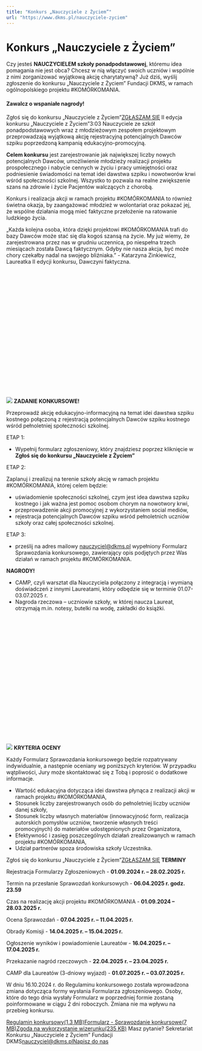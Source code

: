 ```yaml
---
title: "Konkurs „Nauczyciele z Życiem”"
url: "https://www.dkms.pl/nauczyciele-zyciem"
---
```


# Konkurs „Nauczyciele z Życiem”

Czy jesteś **NAUCZYCIELEM szkoły ponadpodstawowej**, któremu idea pomagania nie jest obca? Chcesz w nią włączyć swoich uczniów i wspólnie z nimi zorganizować wyjątkową akcję charytatywną? Już dziś, wyślij zgłoszenie do konkursu „Nauczyciele z Życiem” Fundacji DKMS, w ramach ogólnopolskiego projektu \#KOMÓRKOMANIA.


#### Zawalcz o wspaniałe nagrody!


Zgłoś się do konkursu „Nauczyciele z Życiem”[ZGŁASZAM SIĘ](/kontakt/konkurs-nauczyciele-z-zyciem-w-ramach-projektu-komorkomania-w-roku-szkolnym-2024-2025 "Konkurs \"Nauczyciele z Życiem\" w ramach projektu #KOMÓRKOMANIA w roku szkolnym 2024/2025")
II edycja konkursu „Nauczyciele z Życiem”3:03
Nauczyciele ze szkół ponadpodstawowych wraz z młodzieżowym zespołem projektowym przeprowadzają wyjątkową akcję rejestracyjną potencjalnych Dawców szpiku poprzedzoną kampanią edukacyjno\-promocyjną.


**Celem konkursu** jest zarejestrowanie jak największej liczby nowych potencjalnych Dawców, umożliwienie młodzieży realizacji projektu prospołecznego i nabycie cennych w życiu i pracy umiejętności oraz podniesienie świadomości na temat idei dawstwa szpiku i nowotworów krwi wśród społeczności szkolnej. Wszystko to pozwala na realne zwiększenie szans na zdrowie i życie Pacjentów walczących z chorobą.


Konkurs i realizacja akcji w ramach projektu \#KOMÓRKOMANIA to również świetna okazja, by zaangażować młodzież w wolontariat oraz pokazać jej, że wspólne działania mogą mieć faktyczne przełożenie na ratowanie ludzkiego życia.


„Każda kolejna osoba, która dzięki projektowi \#KOMÓRKOMANIA trafi do bazy Dawców może stać się dla kogoś szansą na życie. My już wiemy, że zarejestrowana przez nas w grudniu uczennica, po niespełna trzech miesiącach została Dawcą faktycznym. Gdyby nie nasza akcja, być może chory czekałby nadal na swojego bliźniaka.”
\- Katarzyna Zinkiewicz, Laureatka II edycji konkursu, Dawczyni faktyczna.


![](data:image/svg+xml;charset=utf-8,%3Csvg%20height='1280'%20width='1920'%20xmlns='http://www.w3.org/2000/svg'%20version='1.1'%3E%3C/svg%3E)![]()![](https://assets-eu-01.kc-usercontent.com:443/bed48093-082e-0109-4b5f-7bdadab5eedd/a825cd83-4ae4-4335-a078-f0cd3c0d0c8a/Pani%20Katarzyna.jpg?w=1920&h=1280&auto=format&lossless=true&fit=crop)
**ZADANIE KONKURSOWE!**


Przeprowadź akcję edukacyjno\-informacyjną na temat idei dawstwa szpiku kostnego połączoną z rejestracją potencjalnych Dawców szpiku kostnego wśród pełnoletniej społeczności szkolnej.


ETAP 1:


* Wypełnij formularz zgłoszeniowy, który znajdziesz poprzez kliknięcie w **Zgłoś się do konkursu „Nauczyciele z Życiem”**


ETAP 2:


Zaplanuj i zrealizuj na terenie szkoły akcję w ramach projektu \#KOMÓRKOMANIA, której celem będzie:


* uświadomienie społeczności szkolnej, czym jest idea dawstwa szpiku kostnego i jak ważna jest pomoc osobom chorym na nowotwory krwi,
* przeprowadzenie akcji promocyjnej z wykorzystaniem social mediów,
* rejestracja potencjalnych Dawców szpiku wśród pełnoletnich uczniów szkoły oraz całej społeczności szkolnej.


ETAP 3:


* prześlij na adres mailowy [nauczyciel@dkms.pl](mailto:nauczyciel@dkms.pl) wypełniony Formularz Sprawozdania konkursowego, zawierający opis podjętych przez Was działań w ramach projektu \#KOMÓRKOMANIA.


**NAGRODY!**


* CAMP, czyli warsztat dla Nauczyciela połączony z integracją i wymianą doświadczeń z innymi Laureatami, który odbędzie się w terminie 01\.07\-03\.07\.2025 r.
* Nagroda rzeczowa – uczniowie szkoły, w której naucza Laureat, otrzymają m.in. notesy, butelki na wodę, zakładki do książki.


![](data:image/svg+xml;charset=utf-8,%3Csvg%20height='1280'%20width='1920'%20xmlns='http://www.w3.org/2000/svg'%20version='1.1'%3E%3C/svg%3E)![]()![](https://assets-eu-01.kc-usercontent.com:443/bed48093-082e-0109-4b5f-7bdadab5eedd/fb0f2ce1-d182-4f3b-b7d2-089184a59a32/Uczniowie.jpg?w=1920&h=1280&auto=format&lossless=true&fit=crop)
**KRYTERIA OCENY**


Każdy Formularz Sprawozdania konkursowego będzie rozpatrywany indywidualnie, a następnie oceniany wg poniższych kryteriów. W przypadku wątpliwości, Jury może skontaktować się z Tobą i poprosić o dodatkowe informacje.


* Wartość edukacyjna dotycząca idei dawstwa płynąca z realizacji akcji w ramach projektu \#KOMÓRKOMANIA,
* Stosunek liczby zarejestrowanych osób do pełnoletniej liczby uczniów danej szkoły,
* Stosunek liczby własnych materiałów (innowacyjność form, realizacja autorskich pomysłów uczniów, tworzenie własnych treści promocyjnych) do materiałów udostępnionych przez Organizatora,
* Efektywność i zasięg poszczególnych działań zrealizowanych w ramach projektu \#KOMÓRKOMANIA,
* Udział partnerów spoza środowiska szkoły Uczestnika.


Zgłoś się do konkursu „Nauczyciele z Życiem”[ZGŁASZAM SIĘ](/kontakt/konkurs-nauczyciele-z-zyciem-w-ramach-projektu-komorkomania-w-roku-szkolnym-2024-2025 "Konkurs \"Nauczyciele z Życiem\" w ramach projektu #KOMÓRKOMANIA w roku szkolnym 2024/2025")
**TERMINY**


Rejestracja Formularzy Zgłoszeniowych \- **01\.09\.2024 r. – 28\.02\.2025 r.**


Termin na przesłanie Sprawozdań konkursowych \- **06\.04\.2025 r. godz. 23\.59**


Czas na realizację akcji projektu \#KOMÓRKOMANIA \- **01\.09\.2024 – 28\.03\.2025 r.**


Ocena Sprawozdań \- **07\.04\.2025 r. – 11\.04\.2025 r.**


Obrady Komisji \- **14\.04\.2025 r. – 15\.04\.2025 r.**


Ogłoszenie wyników i powiadomienie Laureatów \- **16\.04\.2025 r. – 17\.04\.2025 r.**


Przekazanie nagród rzeczowych \- **22\.04\.2025 r. – 23\.04\.2025 r.**


CAMP dla Laureatów (3\-dniowy wyjazd) \- **01\.07\.2025 r. – 03\.07\.2025 r.**


  



W dniu 16\.10\.2024 r. do Regulaminu konkursowego została wprowadzona zmiana dotycząca formy wysłania Formularza zgłoszeniowego. Osoby, które do tego dnia wysłały Formularz w poprzedniej formie zostaną poinformowane w ciągu 2 dni roboczych. Zmiana nie ma wpływu na przebieg konkursu.


[Regulamin konkursowy(1,3 MB)](https://assets-eu-01.kc-usercontent.com:443/bed48093-082e-0109-4b5f-7bdadab5eedd/5c3c37ff-5fe1-437f-be5d-b6420b09955d/Regulamin%20III%20edycji%20konkursu%20Nauczyciele%20z%20%C5%BByciem%20-%20form.%20na%20stronie.pdf)[Formularz \- Sprawozdanie konkursowe(7 MB)](https://assets-eu-01.kc-usercontent.com:443/bed48093-082e-0109-4b5f-7bdadab5eedd/0ce837fb-8852-4bdc-85ec-8a8770b14ab9/05.08.2024%20Sprawozdanie%20konkursowe.pptx)[Zgoda na wykorzystanie wizerunku(235 KB)](https://assets-eu-01.kc-usercontent.com:443/bed48093-082e-0109-4b5f-7bdadab5eedd/f8255da2-37d8-40f2-b36e-8fe0ce339f10/Zgoda%20na%20rozpowszechnienie%20wizerunku.pdf)
Masz pytanie? Sekretariat Konkursu „Nauczyciele z Życiem” Fundacji DKMS[nauczyciel@dkms.pl](mailto:nauczyciel@dkms.pl " ")[Napisz do nas](mailto:nauczyciel@dkms.pl)
